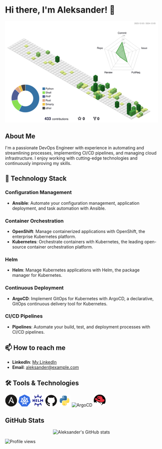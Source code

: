 [//]: # (![Hello there]&#40;./hello_there.gif&#41;)

# Hi there, I'm Aleksander! 👋

![3D Contributions](./profile-3d-contrib/profile-green-animate.svg)

## About Me

I'm a passionate DevOps Engineer with experience in automating and streamlining processes, implementing CI/CD pipelines, and managing cloud infrastructure. I enjoy working with cutting-edge technologies and continuously improving my skills.

## 🚀 Technology Stack

### Configuration Management
- **Ansible**: Automate your configuration management, application deployment, and task automation with Ansible.

### Container Orchestration
- **OpenShift**: Manage containerized applications with OpenShift, the enterprise Kubernetes platform.
- **Kubernetes**: Orchestrate containers with Kubernetes, the leading open-source container orchestration platform.

### Helm
- **Helm**: Manage Kubernetes applications with Helm, the package manager for Kubernetes.

### Continuous Deployment
- **ArgoCD**: Implement GitOps for Kubernetes with ArgoCD, a declarative, GitOps continuous delivery tool for Kubernetes.

### CI/CD Pipelines
- **Pipelines**: Automate your build, test, and deployment processes with CI/CD pipelines.

## 📫 How to reach me

- **LinkedIn**: [My LinkedIn](https://www.linkedin.com/in/aleksander124/)
- **Email**: aleksander@example.com

## 🛠️ Tools & Technologies

<p align="left">
  <img src="https://raw.githubusercontent.com/devicons/devicon/master/icons/ansible/ansible-original.svg" alt="Ansible" width="40" height="40"/>
  <img src="https://raw.githubusercontent.com/devicons/devicon/master/icons/kubernetes/kubernetes-plain.svg" alt="Kubernetes" width="40" height="40"/>
  <img src="https://raw.githubusercontent.com/devicons/devicon/master/icons/helm/helm-original.svg" alt="Helm" width="40" height="40"/>
  <img src="https://raw.githubusercontent.com/devicons/devicon/master/icons/github/github-original.svg" alt="GitHub" width="40" height="40"/>
  <img src="https://raw.githubusercontent.com/devicons/devicon/master/icons/python/python-original.svg" alt="Python" width="40" height="40"/>
  <img src="https://cdn.jsdelivr.net/gh/devicons/devicon/icons/argocd/argocd-original.svg" alt="ArgoCD" width="40" height="40"/>
  <img src="https://raw.githubusercontent.com/devicons/devicon/master/icons/redhat/redhat-original.svg" alt="Red Hat" width="40" height="40"/>
</p>

## GitHub Stats

<p align="center">
  <img src="https://github-readme-stats.vercel.app/api?username=aleksander124&show_icons=true&theme=radical" alt="Aleksander's GitHub stats" />
</p>

<p align="left">
  <img src="https://komarev.com/ghpvc/?username=aleksander124&label=Profile%20views&color=0e75b6&style=flat" alt="Profile views" />
</p>
